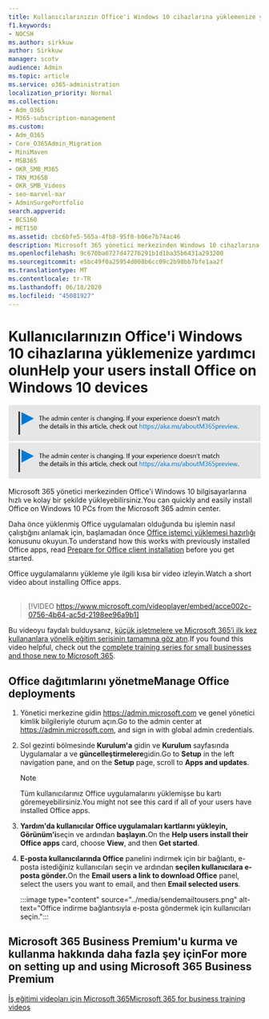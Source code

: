 ```yaml
---
title: Kullanıcılarınızın Office'i Windows 10 cihazlarına yüklemenize yardımcı olun
f1.keywords:
- NOCSH
ms.author: sirkkuw
author: Sirkkuw
manager: scotv
audience: Admin
ms.topic: article
ms.service: o365-administration
localization_priority: Normal
ms.collection:
- Adm_O365
- M365-subscription-management
ms.custom:
- Adm_O365
- Core_O365Admin_Migration
- MiniMaven
- MSB365
- OKR_SMB_M365
- TRN_M365B
- OKR_SMB_Videos
- seo-marvel-mar
- AdminSurgePortfolio
search.appverid:
- BCS160
- MET150
ms.assetid: cbc6bfe5-565a-4fb8-95f0-b06e7b74ac46
description: Microsoft 365 yönetici merkezinden Windows 10 cihazlarına Office uygulamalarını yüklemenize ve Office'i Windows 10 bilgisayarlarına kolayca yüklemelerine yardımcı olun.
ms.openlocfilehash: 9c670ba6727d47276291b1d1ba35b6431a293200
ms.sourcegitcommit: e5bc49f0a25954d008b6cc09c2b98bb7bfe1aa2f
ms.translationtype: MT
ms.contentlocale: tr-TR
ms.lasthandoff: 06/18/2020
ms.locfileid: "45081927"
---
```

# <a name="help-your-users-install-office-on-windows-10-devices"></a><span data-ttu-id="95fac-103">Kullanıcılarınızın Office'i Windows 10 cihazlarına yüklemenize yardımcı olun</span><span class="sxs-lookup"><span data-stu-id="95fac-103">Help your users install Office on Windows 10 devices</span></span>

<span data-ttu-id="95fac-104">[![Yönetim merkezinin değiştiğini size bildirmeye yarayan etiket ve daha fazla ayrıntıyı aka.ms/aboutM365preview sayfasında bulabilirsiniz.](../media/m365admincenterchanging.png)](https://docs.microsoft.com/office365/admin/microsoft-365-admin-center-preview)</span><span class="sxs-lookup"><span data-stu-id="95fac-104">[![Label to let you know the admin center is changing and you can find more details at aka.ms/aboutM365preview.](../media/m365admincenterchanging.png)](https://docs.microsoft.com/office365/admin/microsoft-365-admin-center-preview)</span></span>

<span data-ttu-id="95fac-105">Microsoft 365 yönetici merkezinden Office'i Windows 10 bilgisayarlarına hızlı ve kolay bir şekilde yükleyebilirsiniz.</span><span class="sxs-lookup"><span data-stu-id="95fac-105">You can quickly and easily install Office on Windows 10 PCs from the Microsoft 365 admin center.</span></span>
  
<span data-ttu-id="95fac-106">Daha önce yüklenmiş Office uygulamaları olduğunda bu işlemin nasıl çalıştığını anlamak için, başlamadan önce [Office istemci yüklemesi hazırlığı](prepare-for-office-client-deployment.md) konusunu okuyun.</span><span class="sxs-lookup"><span data-stu-id="95fac-106">To understand how this works with previously installed Office apps, read [Prepare for Office client installation](prepare-for-office-client-deployment.md) before you get started.</span></span>

<span data-ttu-id="95fac-107">Office uygulamalarını yükleme yle ilgili kısa bir video izleyin.</span><span class="sxs-lookup"><span data-stu-id="95fac-107">Watch a short video about installing Office apps.</span></span><br><br>

> [!VIDEO https://www.microsoft.com/videoplayer/embed/acce002c-0756-4b64-ac5d-2198ee96a9b1] 

<span data-ttu-id="95fac-108">Bu videoyu faydalı bulduysanız, [küçük işletmelere ve Microsoft 365’i ilk kez kullananlara yönelik eğitim serisinin tamamına göz atın](https://support.microsoft.com/office/6ab4bbcd-79cf-4000-a0bd-d42ce4d12816).</span><span class="sxs-lookup"><span data-stu-id="95fac-108">If you found this video helpful, check out the [complete training series for small businesses and those new to Microsoft 365](https://support.microsoft.com/office/6ab4bbcd-79cf-4000-a0bd-d42ce4d12816).</span></span>

## <a name="manage-office-deployments"></a><span data-ttu-id="95fac-109">Office dağıtımlarını yönetme</span><span class="sxs-lookup"><span data-stu-id="95fac-109">Manage Office deployments</span></span>

1. <span data-ttu-id="95fac-110">Yönetici merkezine gidin <a href="https://go.microsoft.com/fwlink/p/?linkid=2024339" target="_blank">https://admin.microsoft.com</a> ve genel yönetici kimlik bilgileriyle oturum açın.</span><span class="sxs-lookup"><span data-stu-id="95fac-110">Go to the admin center at <a href="https://go.microsoft.com/fwlink/p/?linkid=2024339" target="_blank">https://admin.microsoft.com</a>, and sign in with global admin credentials.</span></span> 

2. <span data-ttu-id="95fac-111">Sol gezinti bölmesinde **Kurulum'a** gidin ve **Kurulum** sayfasında Uygulamalar a ve **güncelleştirmelere**gidin.</span><span class="sxs-lookup"><span data-stu-id="95fac-111">Go to **Setup** in the left navigation pane, and on the **Setup** page, scroll to **Apps and updates**.</span></span>
    > [!NOTE]
    > <span data-ttu-id="95fac-112">Tüm kullanıcılarınız Office uygulamalarını yüklemişse bu kartı göremeyebilirsiniz.</span><span class="sxs-lookup"><span data-stu-id="95fac-112">You might not see this card if all of your  users have installed Office apps.</span></span>
  
3. <span data-ttu-id="95fac-113">**Yardım'da kullanıcılar Office uygulamaları kartlarını yükleyin,** **Görünüm'i**seçin ve ardından **başlayın.**</span><span class="sxs-lookup"><span data-stu-id="95fac-113">On the **Help users install their Office apps** card, choose **View**, and then **Get started**.</span></span>
    
4. <span data-ttu-id="95fac-114">**E-posta kullanıcılarında Office** panelini indirmek için bir bağlantı, e-posta istediğiniz kullanıcıları seçin ve ardından **seçilen kullanıcılara e-posta gönder.**</span><span class="sxs-lookup"><span data-stu-id="95fac-114">On the **Email users a link to download Office** panel, select the users you want to email, and then **Email selected users**.</span></span>

    
      :::image type="content" source="../media/sendemailtousers.png" alt-text="Office indirme bağlantısıyla e-posta göndermek için kullanıcıları seçin.":::

## <a name="for-more-on-setting-up-and-using-microsoft-365-business-premium"></a><span data-ttu-id="95fac-116">Microsoft 365 Business Premium'u kurma ve kullanma hakkında daha fazla şey için</span><span class="sxs-lookup"><span data-stu-id="95fac-116">For more on setting up and using Microsoft 365 Business Premium</span></span>

[<span data-ttu-id="95fac-117">İş eğitimi videoları için Microsoft 365</span><span class="sxs-lookup"><span data-stu-id="95fac-117">Microsoft 365 for business training videos</span></span>](https://support.microsoft.com/office/6ab4bbcd-79cf-4000-a0bd-d42ce4d12816)
